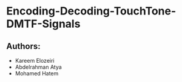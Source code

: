 # Encoding-Decoding-TouchTone-DMTF-Signals
## Authors:
- Kareem Elozeiri
- Abdelrahman Atya
- Mohamed Hatem
